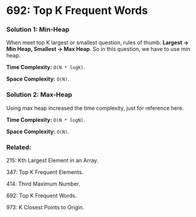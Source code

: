 # 692: Top K Frequent Words

### Solution 1: Min-Heap
When meet top K largest or smallest question, rules of thumb: **Largest -> Min Heap, Smallest -> Max Heap**. So in this question, we have to use min heap.

**Time Complexity:** `O(N * logK)`.

**Space Complexity:** `O(N)`.

### Solution 2: Max-Heap
Using max heap increased the time complexity, just for reference here.

**Time Complexity:** `O(N * logN)`.

**Space Complexity:** `O(N)`.

### Related:
215: Kth Largest Element in an Array.

347: Top K Frequent Elements.

414: Third Maximum Number.

692: Top K Frequent Words.

973: K Closest Points to Origin.